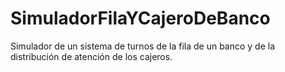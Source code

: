# SimuladorFilaYCajeroDeBanco
Simulador de un sistema de turnos de la fila de un banco y de la distribución de atención de los cajeros.

